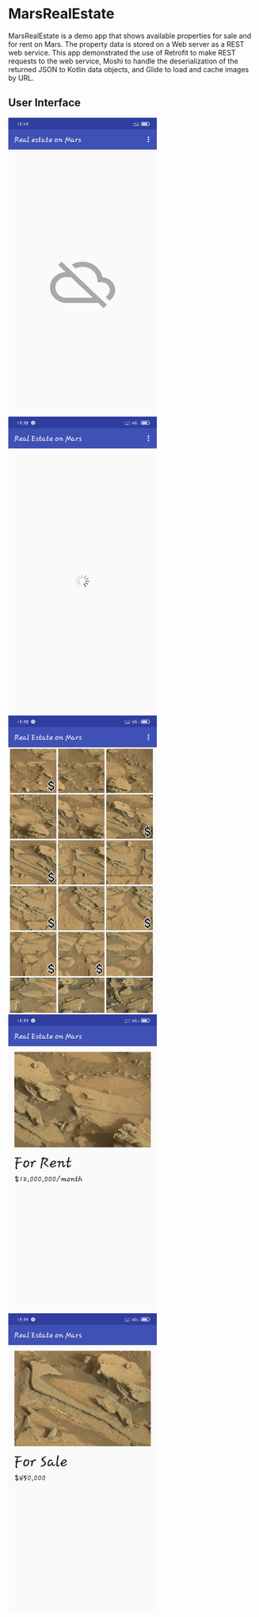 # MarsRealEstate
MarsRealEstate is a demo app that shows available properties for sale and for rent on Mars. The property data is stored on a Web server as a REST web service. This app demonstrated the use of Retrofit to make REST requests to the web service, Moshi to handle the deserialization of the returned JSON to Kotlin data objects, and Glide to load and cache images by URL.

## User Interface
<img src="Screenshots/no_internet.jpg" width= 300 height= 600 > <img src="Screenshots/loading.jpg" width= 300 height= 600 > <img src="Screenshots/overview.jpg" width= 300 height= 600 > <img src="Screenshots/for_rent.jpg" width= 300 height= 600 > <img src="Screenshots/for_sale.jpg" width= 300 height= 600 >
